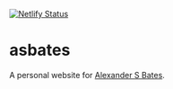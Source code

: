 [![Netlify Status](https://api.netlify.com/api/v1/badges/5937f5f7-8d75-46b1-9bf1-34b1557947ba/deploy-status)](https://app.netlify.com/sites/as-bates/deploys)
# asbates
A personal website for [Alexander S Bates](www.abates.com).

